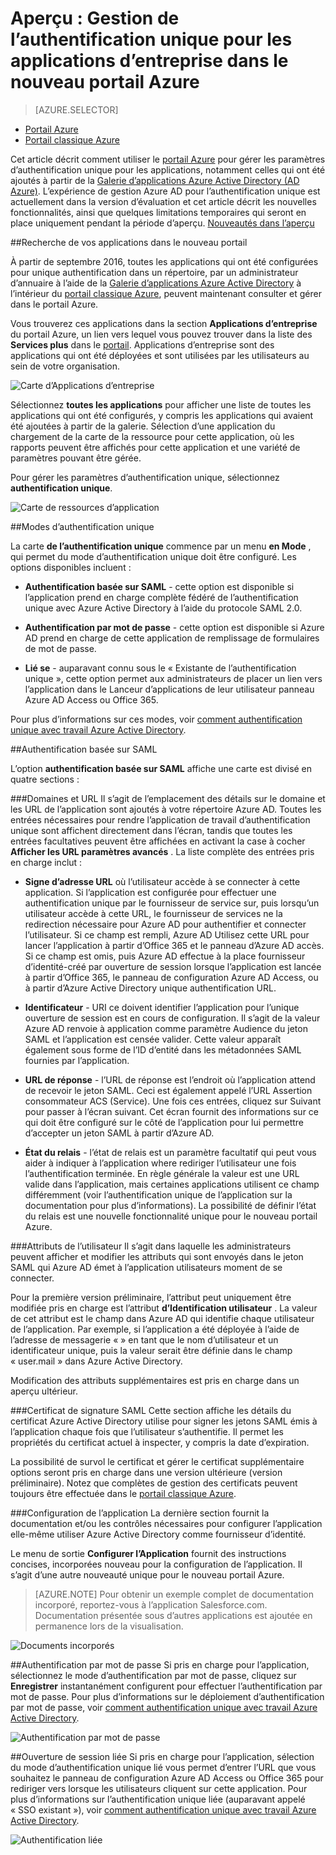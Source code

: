 <properties
    pageTitle="Seul gestion authentification pour les applications d’entreprise dans l’aperçu Azure Active Directory | Microsoft Azure"
    description="Découvrez comment gérer l’authentification unique sur pour les applications d’entreprise à l’aide d’Azure Active Directory"
    services="active-directory"
    documentationCenter=""
    authors="asmalser"
    manager="femila"
    editor=""/>

<tags
    ms.service="active-directory"
    ms.devlang="na"
    ms.topic="article"
    ms.tgt_pltfrm="na"
    ms.workload="identity"
    ms.date="09/30/2016"
    ms.author="asmalser"/>

# <a name="preview-managing-single-sign-on-for-enterprise-apps-in-the-new-azure-portal"></a>Aperçu : Gestion de l’authentification unique pour les applications d’entreprise dans le nouveau portail Azure

> [AZURE.SELECTOR]
- [Portail Azure](active-directory-enterprise-apps-manage-sso.md)
- [Portail classique Azure](active-directory-sso-integrate-saas-apps.md)

Cet article décrit comment utiliser le [portail Azure](https://portal.azure.com) pour gérer les paramètres d’authentification unique pour les applications, notamment celles qui ont été ajoutés à partir de la [Galerie d’applications Azure Active Directory (AD Azure)](active-directory-appssoaccess-whatis.md#get-started-with-the-azure-ad-application-gallery). L’expérience de gestion Azure AD pour l’authentification unique est actuellement dans la version d’évaluation et cet article décrit les nouvelles fonctionnalités, ainsi que quelques limitations temporaires qui seront en place uniquement pendant la période d’aperçu. [Nouveautés dans l’aperçu](active-directory-preview-explainer.md)

##<a name="finding-your-apps-in-the-new-portal"></a>Recherche de vos applications dans le nouveau portail

À partir de septembre 2016, toutes les applications qui ont été configurées pour unique authentification dans un répertoire, par un administrateur d’annuaire à l’aide de la [Galerie d’applications Azure Active Directory](active-directory-appssoaccess-whatis.md#get-started-with-the-azure-ad-application-gallery) à l’intérieur du [portail classique Azure](https://manage.windowsazure.com), peuvent maintenant consulter et gérer dans le portail Azure.

Vous trouverez ces applications dans la section **Applications d’entreprise** du portail Azure, un lien vers lequel vous pouvez trouver dans la liste des **Services plus** dans le [portail](https://portal.azure.com). Applications d’entreprise sont des applications qui ont été déployées et sont utilisées par les utilisateurs au sein de votre organisation.

![Carte d’Applications d’entreprise][1]

Sélectionnez **toutes les applications** pour afficher une liste de toutes les applications qui ont été configurés, y compris les applications qui avaient été ajoutées à partir de la galerie. Sélection d’une application du chargement de la carte de la ressource pour cette application, où les rapports peuvent être affichés pour cette application et une variété de paramètres pouvant être gérée.

Pour gérer les paramètres d’authentification unique, sélectionnez **authentification unique**.

![Carte de ressources d’application][2]


##<a name="single-sign-on-modes"></a>Modes d’authentification unique

La carte **de l’authentification unique** commence par un menu **en Mode** , qui permet du mode d’authentification unique doit être configuré. Les options disponibles incluent :

* **Authentification basée sur SAML** - cette option est disponible si l’application prend en charge complète fédéré de l’authentification unique avec Azure Active Directory à l’aide du protocole SAML 2.0.

* **Authentification par mot de passe** - cette option est disponible si Azure AD prend en charge de cette application de remplissage de formulaires de mot de passe.

* **Lié se** - auparavant connu sous le « Existante de l’authentification unique », cette option permet aux administrateurs de placer un lien vers l’application dans le Lanceur d’applications de leur utilisateur panneau Azure AD Access ou Office 365.

Pour plus d’informations sur ces modes, voir [comment authentification unique avec travail Azure Active Directory](active-directory-appssoaccess-whatis.md#how-does-single-sign-on-with-azure-active-directory-work).


##<a name="saml-based-sign-on"></a>Authentification basée sur SAML

L’option **authentification basée sur SAML** affiche une carte est divisé en quatre sections :

###<a name="domains-and-urls"></a>Domaines et URL
Il s’agit de l’emplacement des détails sur le domaine et les URL de l’application sont ajoutés à votre répertoire Azure AD. Toutes les entrées nécessaires pour rendre l’application de travail d’authentification unique sont affichent directement dans l’écran, tandis que toutes les entrées facultatives peuvent être affichées en activant la case à cocher **Afficher les URL paramètres avancés** . La liste complète des entrées pris en charge inclut :

* **Signe d’adresse URL** où l’utilisateur accède à se connecter à cette application. Si l’application est configurée pour effectuer une authentification unique par le fournisseur de service sur, puis lorsqu’un utilisateur accède à cette URL, le fournisseur de services ne la redirection nécessaire pour Azure AD pour authentifier et connecter l’utilisateur. Si ce champ est rempli, Azure AD Utilisez cette URL pour lancer l’application à partir d’Office 365 et le panneau d’Azure AD accès. Si ce champ est omis, puis Azure AD effectue à la place fournisseur d’identité-créé par ouverture de session lorsque l’application est lancée à partir d’Office 365, le panneau de configuration Azure AD Access, ou à partir d’Azure Active Directory unique authentification URL.

* **Identificateur** - URI ce doivent identifier l’application pour l’unique ouverture de session est en cours de configuration. Il s’agit de la valeur Azure AD renvoie à application comme paramètre Audience du jeton SAML et l’application est censée valider. Cette valeur apparaît également sous forme de l’ID d’entité dans les métadonnées SAML fournies par l’application.

* **URL de réponse** - l’URL de réponse est l’endroit où l’application attend de recevoir le jeton SAML. Ceci est également appelé l’URL Assertion consommateur ACS (Service). Une fois ces entrées, cliquez sur Suivant pour passer à l’écran suivant. Cet écran fournit des informations sur ce qui doit être configuré sur le côté de l’application pour lui permettre d’accepter un jeton SAML à partir d’Azure AD.

* **État du relais** - l’état de relais est un paramètre facultatif qui peut vous aider à indiquer à l’application where rediriger l’utilisateur une fois l’authentification terminée. En règle générale la valeur est une URL valide dans l’application, mais certaines applications utilisent ce champ différemment (voir l’authentification unique de l’application sur la documentation pour plus d’informations). La possibilité de définir l’état du relais est une nouvelle fonctionnalité unique pour le nouveau portail Azure.

###<a name="user-attributes"></a>Attributs de l’utilisateur
Il s’agit dans laquelle les administrateurs peuvent afficher et modifier les attributs qui sont envoyés dans le jeton SAML qui Azure AD émet à l’application utilisateurs moment de se connecter.

Pour la première version préliminaire, l’attribut peut uniquement être modifiée pris en charge est l’attribut **d’Identification utilisateur** . La valeur de cet attribut est le champ dans Azure AD qui identifie chaque utilisateur de l’application. Par exemple, si l’application a été déployée à l’aide de l’adresse de messagerie « » en tant que le nom d’utilisateur et un identificateur unique, puis la valeur serait être définie dans le champ « user.mail » dans Azure Active Directory.

Modification des attributs supplémentaires est pris en charge dans un aperçu ultérieur.

###<a name="saml-signing-certificate"></a>Certificat de signature SAML
Cette section affiche les détails du certificat Azure Active Directory utilise pour signer les jetons SAML émis à l’application chaque fois que l’utilisateur s’authentifie. Il permet les propriétés du certificat actuel à inspecter, y compris la date d’expiration.

La possibilité de survol le certificat et gérer le certificat supplémentaire options seront pris en charge dans une version ultérieure (version préliminaire). Notez que complètes de gestion des certificats peuvent toujours être effectuée dans le [portail classique Azure](active-directory-sso-certs.md).

###<a name="application-configuration"></a>Configuration de l’application
La dernière section fournit la documentation et/ou les contrôles nécessaires pour configurer l’application elle-même utiliser Azure Active Directory comme fournisseur d’identité.

Le menu de sortie **Configurer l’Application** fournit des instructions concises, incorporées nouveau pour la configuration de l’application. Il s’agit d’une autre nouveauté unique pour le nouveau portail Azure.

> [AZURE.NOTE] Pour obtenir un exemple complet de documentation incorporé, reportez-vous à l’application Salesforce.com. Documentation présentée sous d’autres applications est ajoutée en permanence lors de la visualisation.

![Documents incorporés][3]

##<a name="password-based-sign-on"></a>Authentification par mot de passe
Si pris en charge pour l’application, sélectionnez le mode d’authentification par mot de passe, cliquez sur **Enregistrer** instantanément configurent pour effectuer l’authentification par mot de passe. Pour plus d’informations sur le déploiement d’authentification par mot de passe, voir [comment authentification unique avec travail Azure Active Directory](active-directory-appssoaccess-whatis.md#how-does-single-sign-on-with-azure-active-directory-work).

![Authentification par mot de passe][4]


##<a name="linked-sign-on"></a>Ouverture de session liée
Si pris en charge pour l’application, sélection du mode d’authentification unique lié vous permet d’entrer l’URL que vous souhaitez le panneau de configuration Azure AD Access ou Office 365 pour rediriger vers lorsque les utilisateurs cliquent sur cette application. Pour plus d’informations sur l’authentification unique liée (auparavant appelé « SSO existant »), voir [comment authentification unique avec travail Azure Active Directory](active-directory-appssoaccess-whatis.md#how-does-single-sign-on-with-azure-active-directory-work).

![Authentification liée][5]

[1]: ./media/active-directory-enterprise-apps-manage-sso/enterprise-apps-blade.PNG
[2]: ./media/active-directory-enterprise-apps-manage-sso/enterprise-apps-sso-blade.PNG
[3]: ./media/active-directory-enterprise-apps-manage-sso/enterprise-apps-blade-embedded-docs.PNG
[4]: ./media/active-directory-enterprise-apps-manage-sso/enterprise-apps-blade-password-sso.PNG
[5]: ./media/active-directory-enterprise-apps-manage-sso/enterprise-apps-blade-linked-sso.PNG
